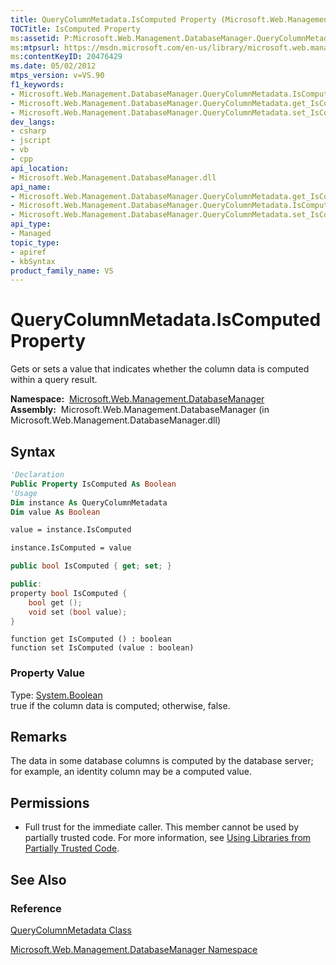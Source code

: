 ```yaml
---
title: QueryColumnMetadata.IsComputed Property (Microsoft.Web.Management.DatabaseManager)
TOCTitle: IsComputed Property
ms:assetid: P:Microsoft.Web.Management.DatabaseManager.QueryColumnMetadata.IsComputed
ms:mtpsurl: https://msdn.microsoft.com/en-us/library/microsoft.web.management.databasemanager.querycolumnmetadata.iscomputed(v=VS.90)
ms:contentKeyID: 20476429
ms.date: 05/02/2012
mtps_version: v=VS.90
f1_keywords:
- Microsoft.Web.Management.DatabaseManager.QueryColumnMetadata.IsComputed
- Microsoft.Web.Management.DatabaseManager.QueryColumnMetadata.get_IsComputed
- Microsoft.Web.Management.DatabaseManager.QueryColumnMetadata.set_IsComputed
dev_langs:
- csharp
- jscript
- vb
- cpp
api_location:
- Microsoft.Web.Management.DatabaseManager.dll
api_name:
- Microsoft.Web.Management.DatabaseManager.QueryColumnMetadata.get_IsComputed
- Microsoft.Web.Management.DatabaseManager.QueryColumnMetadata.IsComputed
- Microsoft.Web.Management.DatabaseManager.QueryColumnMetadata.set_IsComputed
api_type:
- Managed
topic_type:
- apiref
- kbSyntax
product_family_name: VS
---
```


# QueryColumnMetadata.IsComputed Property

Gets or sets a value that indicates whether the column data is computed within a query result.

**Namespace:**  [Microsoft.Web.Management.DatabaseManager](microsoft-web-management-databasemanager-namespace.md)  
**Assembly:**  Microsoft.Web.Management.DatabaseManager (in Microsoft.Web.Management.DatabaseManager.dll)

## Syntax

```vb
'Declaration
Public Property IsComputed As Boolean
'Usage
Dim instance As QueryColumnMetadata
Dim value As Boolean

value = instance.IsComputed

instance.IsComputed = value
```

```csharp
public bool IsComputed { get; set; }
```

```cpp
public:
property bool IsComputed {
    bool get ();
    void set (bool value);
}
```

```jscript
function get IsComputed () : boolean
function set IsComputed (value : boolean)
```

### Property Value

Type: [System.Boolean](https://msdn.microsoft.com/library/a28wyd50)  
true if the column data is computed; otherwise, false.  

## Remarks

The data in some database columns is computed by the database server; for example, an identity column may be a computed value.

## Permissions

  - Full trust for the immediate caller. This member cannot be used by partially trusted code. For more information, see [Using Libraries from Partially Trusted Code](https://msdn.microsoft.com/library/8skskf63).

## See Also

### Reference

[QueryColumnMetadata Class](querycolumnmetadata-class-microsoft-web-management-databasemanager.md)

[Microsoft.Web.Management.DatabaseManager Namespace](microsoft-web-management-databasemanager-namespace.md)

